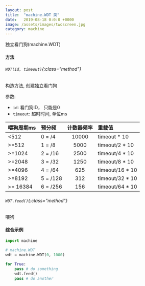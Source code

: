 ```yaml
---
layout: post
title:  "machine.WDT 类"
date:   2019-08-18 0:0:0 +0000
image: /assets/images/twoscreen.jpg
category: machine
---
```



独立看门狗(machine.WDT)

#### 方法

###### `WDT(id, timeout)`{:class="method"}

构造方法, 创建独立看门狗

参数:
- `id`: 看门狗ID， 只能是0
- `timeout`: 超时时间, 单位ms

| 喂狗周期ms    |	预分频    |	计数器频率    |	重载值             |
|:--          |:--          |:--:         |:--                |
| <512	      |0 = /4	    | 10000	      | timeout * 10      |
| >=512	      |1 = /8	    | 5000	      | timeout/2 * 10    |
| >=1024	  |2 = /16      | 2500	      | timeout/4 * 10    |
| >=2048	  |3 = /32      | 1250	      | timeout/8 * 10    |
| >=4096	  |4 = /64      | 625	      | timeout/16 * 10   |
| >=8192	  |5 = /128     | 312	      | timeout/32 * 10   |
| >= 16384	  |6 = /256     | 156	      | timeout/64 * 10   |

###### `WDT.feed()`{:class="method"}

喂狗


#### 综合示例

```py
import machine

# machine.WDT
wdt = machine.WDT(0, 1000)

for True:
    pass # do something
    wdt.feed()
    pass # do another
```
<br>